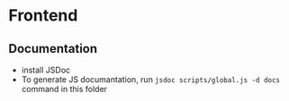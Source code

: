 # Frontend

## Documentation
- install JSDoc
- To generate JS documantation, run `jsdoc scripts/global.js -d docs` command in this folder
